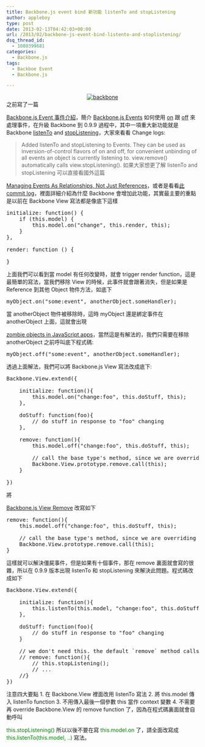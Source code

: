 ```yaml
---
title: Backbone.js event bind 新功能 listenTo and stopListening
author: appleboy
type: post
date: 2013-02-13T04:42:03+00:00
url: /2013/02/backbone-js-event-bind-listento-and-stoplistening/
dsq_thread_id:
  - 1080399681
categories:
  - Backbone.js
tags:
  - Backboe Event
  - Backbone.js

---
```

<div style="margin:0 auto; text-align:center">
  <a href="https://www.flickr.com/photos/appleboy/7059615321/" title="backbone by appleboy46, on Flickr"><img src="https://i1.wp.com/farm6.staticflickr.com/5338/7059615321_097833dea8.jpg?resize=451%2C80&#038;ssl=1" alt="backbone" data-recalc-dims="1" /></a>
</div> 之前寫了一篇 

<a href="http://blog.wu-boy.com/2012/04/introduction-to-backbone-js-event/" target="_blank">Backbone.js Event 事件介紹</a>，簡介 <a href="http://backbonejs.org/#Events" target="_blank">Backbone.js Events</a> 如何使用 <a href="http://backbonejs.org/#Events-on" target="_blank">on</a> 跟 <a href="http://backbonejs.org/#Events-off" target="_blank">off</a> 來處理事件，在升級 Backbone 到 0.9.9 過程中，其中一項重大新功能就是 Backbone <a href="http://backbonejs.org/#Events-listenTo" target="_blank">listenTo</a> and <a href="http://backbonejs.org/#Events-stopListening" target="_blank">stopListening</a>，大家來看看 Change logs: 

> Added listenTo and stopListening to Events. They can be used as inversion-of-control flavors of on and off, for convenient unbinding of all events an object is currently listening to. view.remove() automatically calls view.stopListening(). <!--more--> 如果大家想更了解 listenTo and stopListening 可以直接看國外這篇 

<a href="http://lostechies.com/derickbailey/2013/02/06/managing-events-as-relationships-not-just-references/" target="_blank">Managing Events As Relationships, Not Just References</a>，或者是看看<a href="https://github.com/documentcloud/backbone/commit/1191640d84b24fde145eebd10dbd49e2335db506" target="_blank">此 commit log</a>，裡面詳細介紹為什麼 Backbone 會增加此功能，其實最主要的重點是以前在 Backbone View 寫法都是像底下這樣 

<pre class="brush: jscript; title: ; notranslate" title="">initialize: function() {
    if (this.model) {
        this.model.on("change", this.render, this);
    }
},

render: function () {

}</pre> 上面我們可以看到當 model 有任何改變時，就會 trigger render function，這是最簡單的寫法，當我們移除 View 的時候，此事件就會跟著消失，但是如果是 Reference 到其他 Object 物件方法，如底下 

<pre class="brush: jscript; title: ; notranslate" title="">myObject.on("some:event", anotherObject.someHandler);</pre> 當 anotherObject 物件被移除時，這時 myObject 還是綁定事件在 anotherObject 上面，這就會出現 

<a href="lostechies.com/derickbailey/2011/09/15/zombies-run-managing-page-transitions-in-backbone-apps/" target="_blank">zombie objects in JavaScript apps</a>，當然這是有解法的，我們只需要在移除 anotherObject 之前呼叫底下程式碼: 

<pre class="brush: jscript; title: ; notranslate" title="">myObject.off("some:event", anotherObject.someHandler);</pre> 透過上面解法，我們可以將 Backbone.js View 寫法改成底下: 

<pre class="brush: jscript; title: ; notranslate" title="">Backbone.View.extend({

    initialize: function(){
        this.model.on("change:foo", this.doStuff, this);
    },

    doStuff: function(foo){
        // do stuff in response to "foo" changing
    },

    remove: function(){
        this.model.off("change:foo", this.doStuff, this);

        // call the base type's method, since we are overriding it
        Backbone.View.prototype.remove.call(this);
    }

})</pre> 將 

<a href="http://backbonejs.org/#View-remove" target="_blank">Backbone.js View Remove</a> 改寫如下 

<pre class="brush: jscript; title: ; notranslate" title="">remove: function(){
    this.model.off("change:foo", this.doStuff, this);

    // call the base type's method, since we are overriding it
    Backbone.View.prototype.remove.call(this);
}</pre> 這樣就可以解決僵屍事件，但是如果有十個事件，那在 remove 裏面就會寫的很雜，所以在 0.9.9 版本出現 listenTo 和 stopListening 來解決此問題。程式碼改成如下 

<pre class="brush: jscript; title: ; notranslate" title="">Backbone.View.extend({

    initialize: function(){
        this.listenTo(this.model, "change:foo", this.doStuff);
    },

    doStuff: function(foo){
        // do stuff in response to "foo" changing
    }

    // we don't need this. the default `remove` method calls `stopListening` for us
    // remove: function(){
        // this.stopListening();
        // ...
    //}
})</pre> 注意四大要點 1. 在 Backbone.View 裡面改用 listenTo 寫法 2. 將 this.model 傳入 listenTo function 3. 不用傳入最後一個參數 this 當作 context 變數 4. 不需要再 override Backbone.View 的 remove function 了，因為在程式碼裏面就會自動呼叫 

<span style="color:green">this.stopListening()</span> 所以以後不要在寫 <span style="color:green">this.model.on</span> 了，請全面改寫成 <span style="color:green">this.listenTo(this.model, ..)</span> 寫法。
